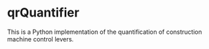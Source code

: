 # qrQuantifier

This is a Python implementation of the quantification of construction machine control levers.
